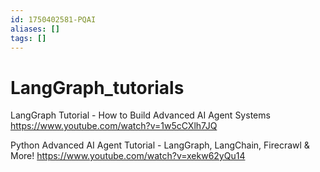 ```yaml
---
id: 1750402581-PQAI
aliases: []
tags: []
---
```


# LangGraph_tutorials

LangGraph Tutorial - How to Build Advanced AI Agent Systems
https://www.youtube.com/watch?v=1w5cCXlh7JQ


Python Advanced AI Agent Tutorial - LangGraph, LangChain, Firecrawl & More!
https://www.youtube.com/watch?v=xekw62yQu14



